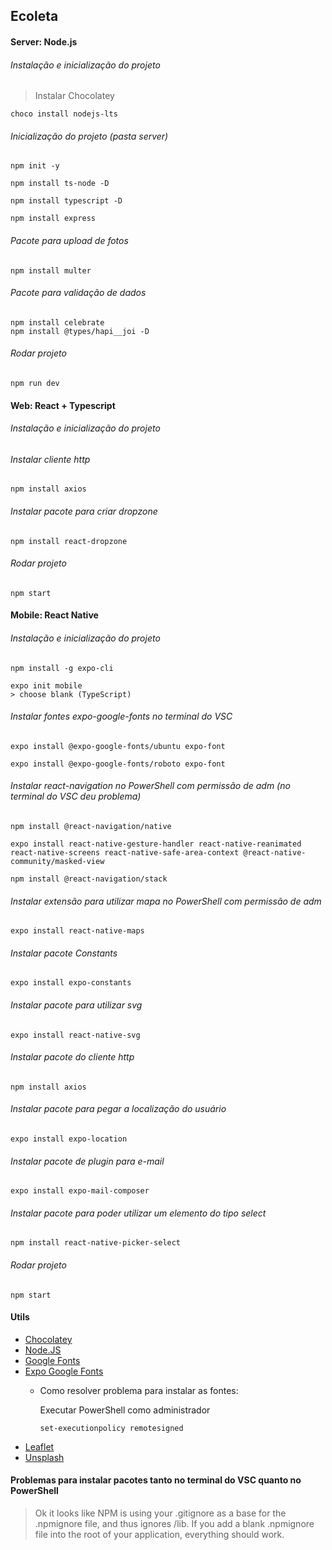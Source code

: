 ## Ecoleta

#### Server: Node.js
###### Instalação e inicialização do projeto

> Instalar Chocolatey

```console
choco install nodejs-lts
```

###### Inicialização do projeto (pasta server)

```console
npm init -y

npm install ts-node -D

npm install typescript -D

npm install express
```


###### Pacote para upload de fotos
```console
npm install multer
```

###### Pacote para validação de dados
```console
npm install celebrate
npm install @types/hapi__joi -D
```

###### Rodar projeto
```console
npm run dev
```

#### Web: React + Typescript
###### Instalação e inicialização do projeto

###### Instalar cliente http
```console
npm install axios
```

###### Instalar pacote para criar dropzone
```console
npm install react-dropzone
```

###### Rodar projeto
```console
npm start
```

#### Mobile: React Native
###### Instalação e inicialização do projeto
```console
npm install -g expo-cli

expo init mobile
> choose blank (TypeScript)
```

###### Instalar fontes expo-google-fonts no terminal do VSC
```console
expo install @expo-google-fonts/ubuntu expo-font

expo install @expo-google-fonts/roboto expo-font
```

###### Instalar react-navigation no PowerShell com permissão de adm (no terminal do VSC deu problema)
```console
npm install @react-navigation/native

expo install react-native-gesture-handler react-native-reanimated react-native-screens react-native-safe-area-context @react-native-community/masked-view

npm install @react-navigation/stack
```

###### Instalar extensão para utilizar mapa no PowerShell com permissão de adm 
```console
expo install react-native-maps
```

###### Instalar pacote Constants
```console
expo install expo-constants
```

###### Instalar pacote para utilizar svg
```console
expo install react-native-svg
```

###### Instalar pacote do cliente http
```console
npm install axios
```

###### Instalar pacote para pegar a localização do usuário
```console
expo install expo-location
```

###### Instalar pacote de plugin para e-mail
```console
expo install expo-mail-composer
```

###### Instalar pacote para poder utilizar um elemento do tipo select
```console
npm install react-native-picker-select
```

###### Rodar projeto
```console
npm start
```

#### Utils

- [Chocolatey](https://chocolatey.org/install)
- [Node.JS](https://nodejs.org/en/download/package-manager/)
- [Google Fonts](https://fonts.google.com/)
- [Expo Google Fonts](https://github.com/expo/google-fonts)
  - Como resolver problema para instalar as fontes:
  
    Executar PowerShell como administrador
    ```console
    set-executionpolicy remotesigned
    ```
- [Leaflet](https://leafletjs.com/)
- [Unsplash](https://unsplash.com/)

#### Problemas para instalar pacotes tanto no terminal do VSC quanto no PowerShell

> Ok it looks like NPM is using your .gitignore as a base for the .npmignore file, and thus ignores /lib. If you add a blank .npmignore file into the root of your application, everything should work.



